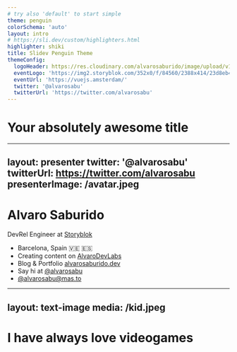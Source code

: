 ```yaml
---
# try also 'default' to start simple
theme: penguin
colorSchema: 'auto'
layout: intro
# https://sli.dev/custom/highlighters.html
highlighter: shiki
title: Slidev Penguin Theme
themeConfig:
  logoHeader: https://res.cloudinary.com/alvarosaburido/image/upload/v1666359605/as-portfolio/Pixel_Avatar_lhbjva.png
  eventLogo: 'https://img2.storyblok.com/352x0/f/84560/2388x414/23d8eb4b8d/vue-amsterdam-with-name.png'
  eventUrl: 'https://vuejs.amsterdam/'
  twitter: '@alvarosabu'
  twitterUrl: 'https://twitter.com/alvarosabu'
---
```


# Your absolutely awesome title

---
layout: presenter
twitter: '@alvarosabu'
twitterUrl: https://twitter.com/alvarosabu
presenterImage: /avatar.jpeg
---

# Alvaro Saburido

DevRel Engineer at <a href="https://www.storyblok.com/"><logos-storyblok-icon /> Storyblok</a>

- Barcelona, Spain 🇻🇪 🇪🇸
- Creating content on <a href="https://www.youtube.com/channel/AlvaroDevLabs" ><logos-youtube-icon mr-1 />AlvaroDevLabs</a>
- Blog & Portfolio <a href="https://alvarosaburido.dev">alvarosaburido.dev</a>
- Say hi at <a href="https://twitter.com/alvarosabu"><logos-twitter mr-1 />@alvarosabu</a>
- <a href="https://elk.zone/mas.to/@alvarosabu">@alvarosabu@mas.to</a>

---
layout: text-image
media: /kid.jpeg
---

# I have always love videogames
